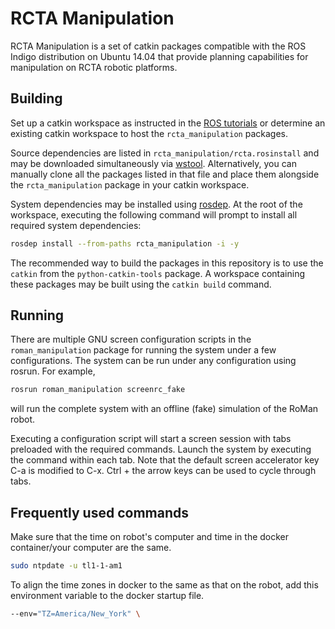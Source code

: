 # RCTA Manipulation

RCTA Manipulation is a set of catkin packages compatible with the ROS Indigo
distribution on Ubuntu 14.04 that provide planning capabilities for
manipulation on RCTA robotic platforms.

## Building

Set up a catkin workspace as instructed in the [ROS tutorials](www.ros.org) or
determine an existing catkin workspace to host the `rcta_manipulation` packages.

Source dependencies are listed in `rcta_manipulation/rcta.rosinstall` and may
be downloaded simultaneously via [wstool](wiki.ros.org/wstool). Alternatively,
you can manually clone all the packages listed in that file and place them
alongside the `rcta_manipulation` package in your catkin workspace.

System dependencies may be installed using [rosdep](wiki.ros.org/rosdep). At
the root of the workspace, executing the following command will prompt to
install all required system dependencies:

```sh
rosdep install --from-paths rcta_manipulation -i -y
```

The recommended way to build the packages in this repository is to use the
`catkin` from the `python-catkin-tools` package. A workspace containing these
packages may be built using the `catkin build` command.

## Running

There are multiple GNU screen configuration scripts in the `roman_manipulation`
package for running the system under a few configurations. The system can be
run under any configuration using rosrun. For example,

```sh
rosrun roman_manipulation screenrc_fake
```

will run the complete system with an offline (fake) simulation of the RoMan
robot.

Executing a configuration script will start a screen session with tabs preloaded
with the required commands. Launch the system by executing the command within
each tab. Note that the default screen accelerator key C-a is modified to C-x.
Ctrl + the arrow keys can be used to cycle through tabs.

## Frequently used commands

Make sure that the time on robot's computer and time in the docker container/your 
computer are the same. 
```sh
sudo ntpdate -u tl1-1-am1 
```

To align the time zones in docker to the same as that on the robot, add this 
environment variable to the docker startup file.
```sh
--env="TZ=America/New_York" \
```